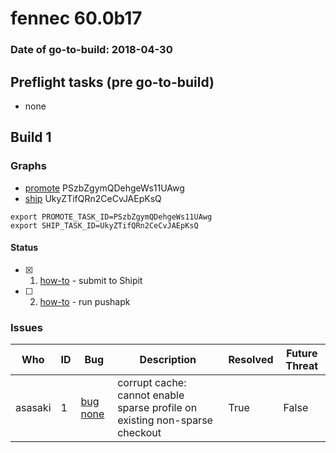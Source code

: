 # fennec 60.0b17

### Date of go-to-build: 2018-04-30

## Preflight tasks (pre go-to-build)
- none

## Build 1  

### Graphs
* [promote](https://tools.taskcluster.net/push-inspector/#/PSzbZgymQDehgeWs11UAwg) PSzbZgymQDehgeWs11UAwg
* [ship](https://tools.taskcluster.net/push-inspector/#/UkyZTifQRn2CeCvJAEpKsQ) UkyZTifQRn2CeCvJAEpKsQ
```
export PROMOTE_TASK_ID=PSzbZgymQDehgeWs11UAwg
export SHIP_TASK_ID=UkyZTifQRn2CeCvJAEpKsQ
```


#### Status
- [x] 1.  [how-to](https://wiki.mozilla.org/Release:Release_Automation_on_Mercurial:Starting_a_Release#Submit_to_Ship_It)  - submit to Shipit
- [ ] 2.  [how-to](https://github.com/mozilla-releng/releasewarrior-2.0/blob/master/docs/release-promotion/mobile/howto.md)  - run pushapk

### Issues
| Who                 | ID               | Bug                                                                 | Description                | Resolved                | Future Threat                |
| ------------------- | ---------------- | ------------------------------------------------------------------- | -------------------------- | ----------------------- | ---------------------------- |
| asasaki  | 1 | [bug none](https://bugzil.la/none)        | corrupt cache: cannot enable sparse profile on existing non-sparse checkout | True | False |

